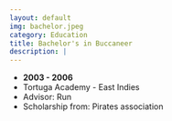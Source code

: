 ```yaml
---
layout: default
img: bachelor.jpeg
category: Education
title: Bachelor's in Buccaneer
description: |
---
```


* __2003 - 2006__
* Tortuga Academy - East Indies
* Advisor: Run
* Scholarship from: Pirates association
